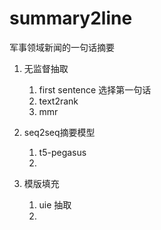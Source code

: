 # summary2line
军事领域新闻的一句话摘要

1. 无监督抽取
   1. first sentence 选择第一句话
   2. text2rank
   3. mmr
   
2. seq2seq摘要模型
   1. t5-pegasus
   2. 
3. 模版填充
   1. uie 抽取
   2. 